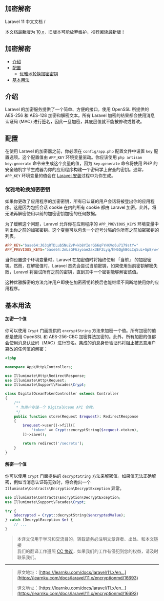 ## 加密解密

Laravel 11 中文文档 /  

本文档最新版为 [10.x](https://learnku.com/docs/laravel/10.x)，旧版本可能放弃维护，推荐阅读最新版！

## 加密解密

+   [介绍](#introduction)
+   [配置](#configuration)
    +   [优雅地轮换加密密钥](#gracefully-rotating-encryption-keys)
+   [基本用法](#using-the-encrypter)

## 介绍

Laravel 的加密服务提供了一个简单、方便的接口，使用 OpenSSL 所提供的 AES-256 和 AES-128 加密和解密文本。所有 Laravel 加密的结果都会使用消息认证码 (MAC) 进行签名，因此一旦加密，其底层值就不能被修改或篡改。

## 配置

在使用 Laravel 的加密器之前，你必须在 `config/app.php` 配置文件中设置 `key` 配置选项。这个配置值由 `APP_KEY` 环境变量驱动。你应该使用 `php artisan key:generate` 命令来生成这个变量的值，因为 `key:generate` 命令将使用 PHP 的安全随机字节生成器为你的应用程序构建一个密码学上安全的密钥。通常，`APP_KEY` 环境变量的值会在 [Laravel 安装](https://learnku.com/docs/laravel/11.x/installation)过程中为你生成。

### 优雅地轮换加密密钥

如果你更改了应用程序的加密密钥，所有已认证的用户会话将被登出你的应用程序。这是因为包括会话 cookie 在内的所有 cookie 都由 Laravel 加密。此外，将无法再解密使用以前的加密密钥加密的任何数据。

为了缓解这个问题，Laravel 允许你在应用程序的 `APP_PREVIOUS_KEYS` 环境变量中列出你之前的加密密钥。这个变量可以包含一个逗号分隔的你所有之前加密密钥的列表。

```ini
APP_KEY="base64:J63qRTDLub5NuZvP+kb8YIorGS6qFYHKVo6u7179stY="
APP_PREVIOUS_KEYS="base64:2nLsGFGzyoae2ax3EF2Lyq/hH6QghBGLIq5uL+Gp8/w="
```

当你设置这个环境变量时，Laravel 在加密值时将始终使用 「当前」 的加密密钥。然而，在解密值时，Laravel 首先会尝试当前密钥，如果使用当前密钥解密失败，Laravel 将尝试所有之前的密钥，直到其中一个密钥能够解密该值。

这种优雅解密的方法允许用户即使在加密密钥轮换后也能继续不间断地使用你的应用程序。

## 基本用法

#### 加密一个值

你可以使用 `Crypt` 门面提供的 `encryptString` 方法来加密一个值。所有加密的值都是使用 OpenSSL 和 AES-256-CBC 加密算法加密的。此外，所有加密的值都会使用消息认证码（MAC）进行签名。集成的消息身份验证码将阻止被恶意用户篡改的任何值的解密：

```php
<?php

namespace App\Http\Controllers;

use Illuminate\Http\RedirectResponse;
use Illuminate\Http\Request;
use Illuminate\Support\Facades\Crypt;

class DigitalOceanTokenController extends Controller
{
    /**
     * 为用户存储一个 DigitalOcean API 令牌。
     */
    public function store(Request $request): RedirectResponse
    {
        $request->user()->fill([
            'token' => Crypt::encryptString($request->token),
        ])->save();

        return redirect('/secrets');
    }
}
```

#### 解密一个值

你可以使用 `Crypt` 门面提供的 `decryptString` 方法来解密值。如果值无法正确解密，例如当消息认证码无效时，将会抛出一个 `Illuminate\Contracts\Encryption\DecryptException` 异常。

```php
use Illuminate\Contracts\Encryption\DecryptException;
use Illuminate\Support\Facades\Crypt;

try {
    $decrypted = Crypt::decryptString($encryptedValue);
} catch (DecryptException $e) {
    // ...
}
```

> 本译文仅用于学习和交流目的，转载请务必注明文章译者、出处、和本文链接  
> 我们的翻译工作遵照 [CC 协议](https://learnku.com/docs/guide/cc4.0/6589)，如果我们的工作有侵犯到您的权益，请及时联系我们。

* * *

> 原文地址：[https://learnku.com/docs/laravel/11.x/en...](https://learnku.com/docs/laravel/11.x/encryptionmd/16693)
> 
> 译文地址：[https://learnku.com/docs/laravel/11.x/en...](https://learnku.com/docs/laravel/11.x/encryptionmd/16693)